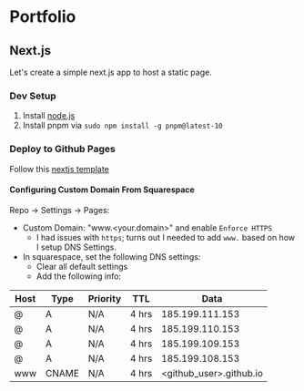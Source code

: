# Portfolio

## Next.js

Let's create a simple next.js app to host a static page.

### Dev Setup

1. Install [node.js](https://nodejs.org/en)
2. Install pnpm via `sudo npm install -g pnpm@latest-10`

### Deploy to Github Pages

Follow this [nextjs template](https://github.com/nextjs/deploy-github-pages/tree/main)

#### Configuring Custom Domain From Squarespace

Repo -> Settings -> Pages:
* Custom Domain: "www.<your.domain>" and enable `Enforce HTTPS`
  * I had issues with `https`; turns out I needed to add `www.` based on how I setup DNS Settings.
* In squarespace, set the following DNS settings:
  * Clear all default settings
  * Add the following info:

|Host|Type|Priority|TTL|Data|
| --- | --- | --- | --- | --- |
|@|A|N/A|4 hrs|185.199.111.153|
|@|A|N/A|4 hrs|185.199.110.153|
|@|A|N/A|4 hrs|185.199.109.153|
|@|A|N/A|4 hrs|185.199.108.153|
|www|CNAME|N/A|4 hrs|<github_user>.github.io|
